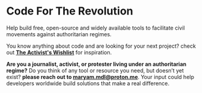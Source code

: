 # Code For The Revolution
Help build free, open-source and widely available tools to facilitate civil movements against authoritarian regimes.

You know anything about code and are looking for your next project? check out **[The Activist's Wishlist](https://github.com/Maryam-Mdl/Code-For-The-Revolution/blob/main/The%20Activist's%20Wishlist.md#the-activists-wishlist)** for inspiration.

**Are you a journalist, activist, or protester living under an authoritarian regime?**
Do you think of any tool or resource you need, but doesn’t yet exist? **please reach out to maryam.mdl@proton.me**. Your input could help developers worldwide build solutions that make a real difference.
